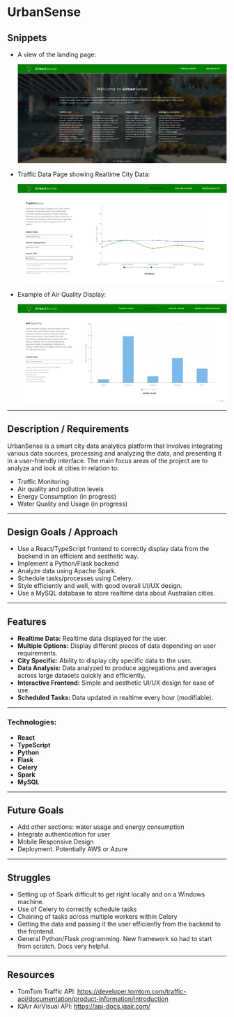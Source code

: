 # UrbanSense

## Snippets

- A view of the landing page:

  ![alt text](<screenshots/Screenshot 2024-07-02 221422.png>)

- Traffic Data Page showing Realtime City Data:

  ![alt text](<screenshots/Screenshot 2024-07-02 221602.png>)

- Example of Air Quality Display:

  ![alt text](<screenshots/Screenshot 2024-07-03 132025.png>)

---

## Description / Requirements

UrbanSense is a smart city data analytics platform that involves integrating various data sources, processing and analyzing the data, and presenting it in a user-friendly interface. The main focus areas of the project are to analyze and look at cities in relation to:

- Traffic Monitoring
- Air quality and pollution levels
- Energy Consumption (in progress)
- Water Quality and Usage (in progress)

---

## Design Goals / Approach

- Use a React/TypeScript frontend to correctly display data from the backend in an efficient and aesthetic way.
- Implement a Python/Flask backend
- Analyze data using Apache Spark.
- Schedule tasks/processes using Celery.
- Style efficiently and well, with good overall UI/UX design.
- Use a MySQL database to store realtime data about Australian cities.

---

## Features

- **Realtime Data:** Realtime data displayed for the user.
- **Multiple Options:** Display different pieces of data depending on user requirements.
- **City Specific:** Ability to display city specific data to the user.
- **Data Analysis:** Data analyzed to produce aggregations and averages across large datasets quickly and efficiently.
- **Interactive Frontend:** Simple and aesthetic UI/UX design for ease of use.
- **Scheduled Tasks:** Data updated in realtime every hour (modifiable).

---

### Technologies:

- **React**
- **TypeScript**
- **Python**
- **Flask**
- **Celery**
- **Spark**
- **MySQL**

---

## Future Goals

- Add other sections: water usage and energy consumption
- Integrate authentication for user
- Mobile Responsive Design
- Deployment. Potentially AWS or Azure

---

## Struggles

- Setting up of Spark difficult to get right locally and on a Windows machine.
- Use of Celery to correctly schedule tasks
- Chaining of tasks across multiple workers within Celery
- Getting the data and passing it the user efficiently from the backend to the frontend.
- General Python/Flask programming. New framework so had to start from scratch. Docs very helpful.

---

## Resources

- TomTom Traffic API: https://developer.tomtom.com/traffic-api/documentation/product-information/introduction
- IQAir AirVisual API: https://api-docs.iqair.com/
